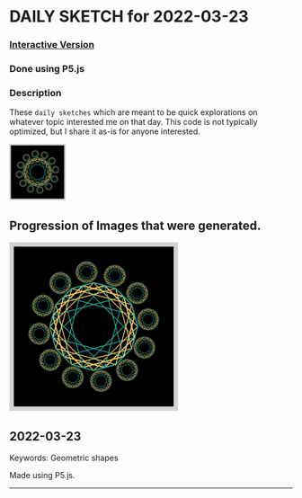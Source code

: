 # DAILY SKETCH for 2022-03-23

### [Interactive Version](https://ram-n.github.io/generative_art/daily_sketches/2022/2022-03-23) 
 ### Done using P5.js

### Description

These `daily sketches` which are meant to be quick explorations     on whatever topic interested me on that day. This code is not typically optimized, but I share it as-is     for anyone interested.

<img src = 'images/keep_2022-03-26-23-05-32.png' width = '100'> 

## Progression of Images that were generated.

<img src = 'images/keep_2022-03-26-23-05-32.png' width = '300'> 




## 2022-03-23
Keywords: Geometric shapes
 

Made using P5.js. 

-----

